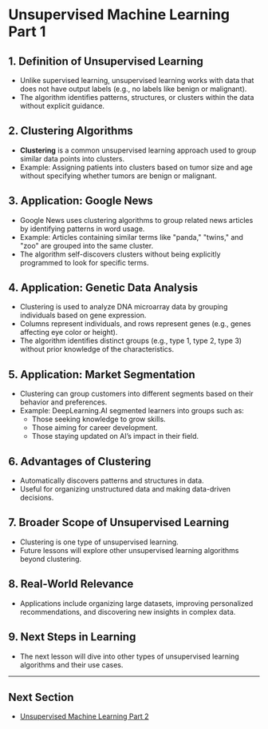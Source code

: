 # Unsupervised Machine Learning Part 1

## 1. Definition of Unsupervised Learning
- Unlike supervised learning, unsupervised learning works with data that does not have output labels (e.g., no labels like benign or malignant).
- The algorithm identifies patterns, structures, or clusters within the data without explicit guidance.

## 2. Clustering Algorithms
- **Clustering** is a common unsupervised learning approach used to group similar data points into clusters.
- Example: Assigning patients into clusters based on tumor size and age without specifying whether tumors are benign or malignant.

## 3. Application: Google News
- Google News uses clustering algorithms to group related news articles by identifying patterns in word usage.
- Example: Articles containing similar terms like "panda," "twins," and "zoo" are grouped into the same cluster.
- The algorithm self-discovers clusters without being explicitly programmed to look for specific terms.

## 4. Application: Genetic Data Analysis
- Clustering is used to analyze DNA microarray data by grouping individuals based on gene expression.
- Columns represent individuals, and rows represent genes (e.g., genes affecting eye color or height).
- The algorithm identifies distinct groups (e.g., type 1, type 2, type 3) without prior knowledge of the characteristics.

## 5. Application: Market Segmentation
- Clustering can group customers into different segments based on their behavior and preferences.
- Example: DeepLearning.AI segmented learners into groups such as:
  - Those seeking knowledge to grow skills.
  - Those aiming for career development.
  - Those staying updated on AI’s impact in their field.

## 6. Advantages of Clustering
- Automatically discovers patterns and structures in data.
- Useful for organizing unstructured data and making data-driven decisions.

## 7. Broader Scope of Unsupervised Learning
- Clustering is one type of unsupervised learning.
- Future lessons will explore other unsupervised learning algorithms beyond clustering.

## 8. Real-World Relevance
- Applications include organizing large datasets, improving personalized recommendations, and discovering new insights in complex data.

## 9. Next Steps in Learning
- The next lesson will dive into other types of unsupervised learning algorithms and their use cases.

---

## Next Section
- [Unsupervised Machine Learning Part 2](Unsupervised_Machine_Learning_Part_2.md)
